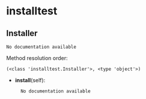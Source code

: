 installtest
==============



Installer
--------------

	No documentation available


Method resolution order: 

	(<class 'installtest.Installer'>, <type 'object'>)

- **install**(self):

		No documentation available
